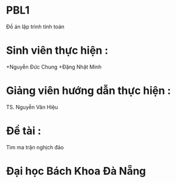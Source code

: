 # PBL1
Đồ án lập trình tính toán
# Sinh viên thực hiện :
+Nguyễn Đức Chung
+Đặng Nhật Minh
# Giảng viên hướng dẫn thực hiện :
  TS. Nguyễn Văn Hiệu
# Đề tài :
  Tìm ma trận nghịch đảo
# Đại học Bách Khoa Đà Nẵng
